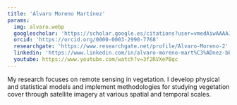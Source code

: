 ```yaml
---
title: 'Álvaro Moreno Martínez'
params:
  img: alvaro.webp
  googlescholar: 'https://scholar.google.es/citations?user=vmedAiwAAAAJ&hl=es'
  orcid: 'https://orcid.org/0000-0003-2990-7768'
  researchgate: 'https://www.researchgate.net/profile/Alvaro-Moreno-2'
  linkedin: 'https://www.linkedin.com/in/alvaro-moreno-mart%C3%ADnez-bb193229/?originalSubdomain=es'
  youtube: https://www.youtube.com/watch?v=3f2RVXePBqc
---
```


My research focuses on remote sensing in vegetation. I develop physical and statistical models and implement methodologies for studying vegetation cover through satellite imagery at various spatial and temporal scales.
